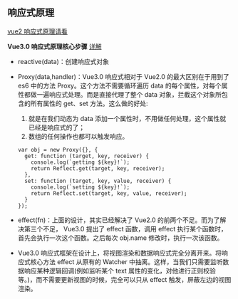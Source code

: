 ## 响应式原理

[vue2 响应式原理请看](https://gitee.com/bushanjiangzi/notes/blob/master/web/vue2/vue2%E6%80%BB%E7%BB%93.md)

**Vue3.0 响应式原理核心步骤**
[详解](https://zhuanlan.zhihu.com/p/176813790)

- reactive(data)：创建响应式对象

- Proxy(data,handler)：Vue3.0 响应式相对于 Vue2.0 的最大区别在于用到了 es6 中的方法 Proxy。这个方法不需要循环遍历 data 的每个属性，对每个属性都做一遍响应式处理。而是直接代理了整个 data 对象，拦截这个对象所包含的所有属性的 get、set 方法。这么做的好处:

  1. 就是在我们动态为 data 添加一个属性时，不用做任何处理，这个属性就已经是响应式的了；
  2. 数组的任何操作也都可以触发响应。

  ```
  var obj = new Proxy({}, {
    get: function (target, key, receiver) {
      console.log(`getting ${key}!`);
      return Reflect.get(target, key, receiver);
    },
    set: function (target, key, value, receiver) {
      console.log(`setting ${key}!`);
      return Reflect.set(target, key, value, receiver);
    }
  });
  ```

- effect(fn)：上面的设计，其实已经解决了 Vue2.0 的前两个不足。而为了解决第三个不足， Vue3.0 提出了 effect 函数，调用 effect 执行某个函数时，首先会执行一次这个函数。之后每次 obj.name 修改时，执行一次该函数。

- Vue3.0 响应式框架在设计上，将视图渲染和数据响应式完全分离开来。将响应式核心方法 effect 从原有的 Watcher 中抽离。这样，当我们只需要监听数据响应某种逻辑回调(例如监听某个 text 属性的变化，对他进行正则校验等。)，而不需要更新视图的时候，完全可以只从 effect 触发，屏蔽左边的视图渲染。
